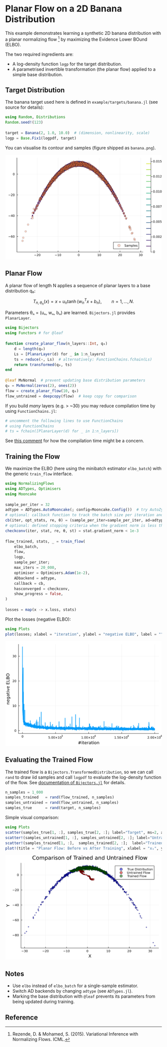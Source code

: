 # Planar Flow on a 2D Banana Distribution

This example demonstrates learning a synthetic 2D banana distribution with a planar normalizing flow [^RM2015] by maximizing the Evidence Lower BOund (ELBO).

The two required ingredients are:

- A log-density function `logp` for the target distribution.
- A parametrised invertible transformation (the planar flow) applied to a simple base distribution.

## Target Distribution

The banana target used here is defined in `example/targets/banana.jl` (see source for details):

```julia
using Random, Distributions
Random.seed!(123)

target = Banana(2, 1.0, 10.0)  # (dimension, nonlinearity, scale)
logp = Base.Fix1(logpdf, target)
```

You can visualise its contour and samples (figure shipped as `banana.png`).

![Banana](banana.png)

## Planar Flow

A planar flow of length N applies a sequence of planar layers to a base distribution q₀:

```math
T_{n,\theta_n}(x) = x + u_n \tanh(w_n^T x + b_n), \qquad n = 1,\ldots,N.
```

Parameters θₙ = (uₙ, wₙ, bₙ) are learned. `Bijectors.jl` provides `PlanarLayer`.

```julia
using Bijectors
using Functors # for @leaf

function create_planar_flow(n_layers::Int, q₀)
    d = length(q₀)
    Ls = [PlanarLayer(d) for _ in 1:n_layers]
    ts = reduce(∘, Ls)  # alternatively: FunctionChains.fchain(Ls)
    return transformed(q₀, ts)
end

@leaf MvNormal  # prevent updating base distribution parameters
q₀ = MvNormal(zeros(2), ones(2))
flow = create_planar_flow(10, q₀)
flow_untrained = deepcopy(flow)  # keep copy for comparison
```

If you build *many* layers (e.g. > ~30) you may reduce compilation time by using `FunctionChains.jl`:

```julia
# uncomment the following lines to use FunctionChains
# using FunctionChains
# ts = fchain([PlanarLayer(d) for _ in 1:n_layers])
```
See [this comment](https://github.com/TuringLang/NormalizingFlows.jl/blob/8f4371d48228adf368d851e221af076ff929f1cf/src/NormalizingFlows.jl#L52)
for how the compilation time might be a concern.

## Training the Flow

We maximize the ELBO (here using the minibatch estimator `elbo_batch`) with the generic `train_flow` interface.

```julia
using NormalizingFlows
using ADTypes, Optimisers
using Mooncake

sample_per_iter = 32
adtype = ADTypes.AutoMooncake(; config=Mooncake.Config())  # try AutoZygote() / AutoForwardDiff() / etc.
# optional: callback function to track the batch size per iteration and the AD backend used 
cb(iter, opt_stats, re, θ) = (sample_per_iter=sample_per_iter, ad=adtype)
# optional: defined stopping criteria when the gradient norm is less than 1e-3
checkconv(iter, stat, re, θ, st) = stat.gradient_norm < 1e-3

flow_trained, stats, _ = train_flow(
    elbo_batch,
    flow,
    logp,
    sample_per_iter;
    max_iters = 20_000,
    optimiser = Optimisers.Adam(1e-2),
    ADbackend = adtype,
    callback = cb,
    hasconverged = checkconv,
    show_progress = false,
)

losses = map(x -> x.loss, stats)
```

Plot the losses (negative ELBO):

```julia
using Plots
plot(losses; xlabel = "iteration", ylabel = "negative ELBO", label = "", lw = 2)
```

![elbo](elbo.png)

## Evaluating the Trained Flow

The trained flow is a `Bijectors.TransformedDistribution`, so we can call `rand` to draw iid samples and call `logpdf` to evaluate the log-density function of the flow.
See [documentation of `Bijectors.jl`](https://turinglang.org/Bijectors.jl/dev/distributions/) for details.
```julia
n_samples = 1_000
samples_trained   = rand(flow_trained, n_samples)
samples_untrained = rand(flow_untrained, n_samples)
samples_true      = rand(target, n_samples)
```

Simple visual comparison:

```julia
using Plots
scatter(samples_true[1, :], samples_true[2, :]; label="Target", ms=2, alpha=0.5)
scatter!(samples_untrained[1, :], samples_untrained[2, :]; label="Untrained", ms=2, alpha=0.5)
scatter!(samples_trained[1, :],  samples_trained[2, :];  label="Trained", ms=2, alpha=0.5)
plot!(title = "Planar Flow: Before vs After Training", xlabel = "x₁", ylabel = "x₂", legend = :topleft)
```

![compare](comparison.png)

## Notes

- Use `elbo` instead of `elbo_batch` for a single-sample estimator.
- Switch AD backends by changing `adtype` (see `ADTypes.jl`).
- Marking the base distribution with `@leaf` prevents its parameters from being updated during training.

## Reference

[^RM2015]: Rezende, D. & Mohamed, S. (2015). Variational Inference with Normalizing Flows. ICML.
